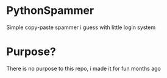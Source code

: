 # PythonSpammer
Simple copy-paste spammer i guess with little login system
# Purpose?
There is no purpose to this repo, i made it for fun months ago
